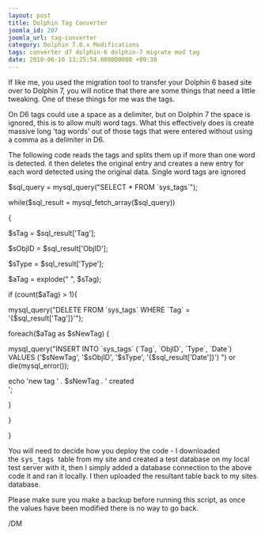 ```yaml
---
layout: post
title: Dolphin Tag Converter
joomla_id: 207
joomla_url: tag-converter
category: Dolphin 7.0.x Modifications
tags: converter d7 dolphin-6 dolphin-7 migrate mod tag
date: 2010-06-10 13:25:54.000000000 +09:30
---
```

<p>If like me, you used the migration tool to transfer your Dolphin 6 based site over to Dolphin 7, you will notice that there are some things that need a little tweaking. One of these things for me was the tags.</p>
<p>On D6 tags could use a space as a delimiter, but on Dolphin 7 the space is ignored, this is to allow multi word tags. What this effectively does is create massive long 'tag words' out of those tags that were entered without using a comma as a delimiter in D6.</p>
<p>The following code reads the tags and splits them up if more than one word is detected. it then deletes the original entry and creates a new entry for each word detected using the original data. Single word tags are ignored</p>
<p>$sql_query = mysql_query("SELECT * FROM `sys_tags`");</p>
<p>while($sql_result = mysql_fetch_array($sql_query))</p>
<p>{</p>
<p>$sTag = $sql_result['Tag'];</p>
<p>$sObjID = $sql_result['ObjID'];</p>
<p>$sType = $sql_result['Type'];</p>
<p>$aTag = explode(" ", $sTag);</p>
<p>if (count($aTag) &gt; 1){</p>
<p>mysql_query("DELETE FROM `sys_tags` WHERE `Tag` = '{$sql_result['Tag']}'");</p>
<p>foreach($aTag as $sNewTag) {</p>
<p>mysql_query("INSERT INTO `sys_tags` (`Tag`, `ObjID`, `Type`, `Date`) VALUES ('$sNewTag', '$sObjID', '$sType', '{$sql_result['Date']}') ") or die(mysql_error());</p>
<p>echo 'new tag ' . $sNewTag . ' created<br>';</p>
<p>}</p>
<p>}</p>
<p>}</p>
<p>You will need to decide how you deploy the code - I downloaded the&nbsp;<span style="font-family: 'Courier News', monospace; line-height: 15px; white-space: pre-wrap;">sys_tags </span>table from my site and created a test database on my local test server with it, then I simply added a database connection to the above code it and ran it locally. I then uploaded the resultant table back to my sites database.</p>
<p>Please make sure you make a backup before running this script, as once the values have been modified there is no way to go back.</p>
<p>/DM</p>
<p>&nbsp;</p>
<p>&nbsp;</p>
